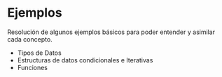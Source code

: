 # Ejemplos 

Resolución de algunos ejemplos básicos para poder entender y asimilar cada concepto.

* Tipos de Datos
* Estructuras de datos condicionales e Iterativas
* Funciones